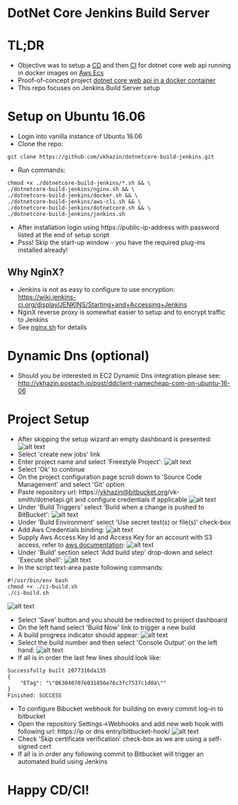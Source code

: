 # DotNet Core Jenkins Build Server #

# TL;DR
* Objective was to setup a [CD](https://en.wikipedia.org/wiki/Continuous_delivery) and then [CI](https://en.wikipedia.org/wiki/Continuous_integration) for dotnet core web api running in docker images on [Aws Ecs](http://docs.aws.amazon.com/AmazonECS/latest/developerguide/Welcome.html)
* Proof-of-concept project [dotnet core web api in a docker container](https://bitbucket.org/vk-smith/dotnetapi/src/master/README.md)
* This repo focuses on Jenkins Build Server setup

# Setup on Ubuntu 16.06
* Login into vanilla instance of Ubuntu 16.06
* Clone the repo:
```
git clone https://github.com/vkhazin/dotnetcore-build-jenkins.git
```
* Run commands:
```
chmod +x ./dotnetcore-build-jenkins/*.sh && \
./dotnetcore-build-jenkins/nginx.sh && \
./dotnetcore-build-jenkins/docker.sh && \
./dotnetcore-build-jenkins/aws-cli.sh && \
./dotnetcore-build-jenkins/dotnetcore.sh && \
./dotnetcore-build-jenkins/jenkins.sh
```
* After installation login using https://public-ip-address with password listed at the end of setup script
* Psss! Skip the start-up window - you have the required plug-ins installed already!

## Why NginX?
* Jenkins is not as easy to configure to use encryption: https://wiki.jenkins-ci.org/display/JENKINS/Starting+and+Accessing+Jenkins
* NginX reverse proxy is somewhat easier to setup and to encrypt traffic to Jenkins
* See [nginx.sh](https://github.com/vkhazin/dotnetcore-build-jenkins/blob/master/nginx.sh) for details

# Dynamic Dns (optional)
* Should you be interested in EC2 Dynamic Dns integration please see: http://vkhazin.postach.io/post/ddclient-namecheap-com-on-ubuntu-16-06

# Project Setup
* After skipping the setup wizard an empty dashboard is presented:
![alt text](./screen-capture/no-projects.png "Empty Jenkins Dashboard")
* Select 'create new jobs' link
* Enter project name and select 'Freestyle Project':
![alt text](./screen-capture/project-name.png "Project name")
* Select 'Ok' to continue
* On the project configuration page scroll down to 'Source Code Management' and select 'Git' option
* Paste repository url: https://vkhazin@bitbucket.org/vk-smith/dotnetapi.git and configure credentials if applicable
![alt text](./screen-capture/source-control.png "Source Control Management")
* Under 'Build Triggers' select 'Build when a change is pushed to BitBucket':
![alt text](./screen-capture/build-triggers.png "Build Triggers")
* Under 'Build Environment' select 'Use secret text(s) or file(s)' check-box
* Add Aws Credentials binding:
![alt text](./screen-capture/build-environment.png "Build Environment")
* Supply Aws Access Key Id and Access Key for an account with S3 access, refer to [aws documentation](http://docs.aws.amazon.com/AmazonS3/latest/dev/UsingBucket.html):
![alt text](./screen-capture/aws-credentials.png "Aws Credentials")
* Under 'Build' section select 'Add build step' drop-down and select 'Execute shell':
![alt text](./screen-capture/build-step.png "Build Step")
* In the script text-area paste following commands:
```
#!/usr/bin/env bash
chmod +x ./ci-build.sh
./ci-build.sh
```
![alt text](./screen-capture/build-script.png "Build Script")
* Select 'Save' button and you should be redirected to project dashboard
* On the left hand select 'Build Now' link to trigger a new build
* A build progress indicator should appear:
![alt text](./screen-capture/build-progress.png "Build Progress")
* Select the build number and then select 'Console Output' on the left hand:
![alt text](./screen-capture/build-output.png "Build Output")
* If all is in order the last few lines should look like:
```
Successfully built 2077316da135
{
    "ETag": "\"063040707e031856e76c3fc7537c1d0a\""
}
Finished: SUCCESS
```
* To configure Bibucket webhook for building on every commit log-in to bitbucket
* Open the repository Settings->Webhooks and add new web hook with following url:
https://ip or dns entry/bitbucket-hook/
![alt text](./screen-capture/bitbucket-webhook.png "Bitbucket Webhook")
* Check 'Skip certificate verification' check-box as we are using a self-signed cert
* If all is in order any following commit to Bitbucket will trigger an automated build using Jenkins

# Happy CD/CI!